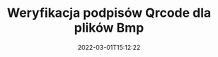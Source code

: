 ---
############################# Static ############################
layout: "auto-gen-signature"
date: 2022-03-01T15:12:22
draft: false
operation: Verify
signaturetype: Qrcode
fileformat: Bmp
productName: Java
lang: pl
productCode: java
otherformats: pdf doc docx docm dot dotm dotx odt ott rtf xls xlsx xlsm xlsb csv ods ots xltx xltm ppt pptx pps ppsx odp otp potx potm pptm ppsm png jpg bmp gif tiff svg webp wmf
breadcrumb: Put Qrcode signature on Bmp for Java

############################# Head ############################
head_title: "Weryfikacja podpisów Qrcode dla plików Bmp przez Java"
head_description: "Użyj tylko kilku wierszy kodu Java, aby zweryfikować dokumenty Bmp i ich podpisy Qrcode."

############################# Header ############################
title: "Weryfikacja podpisów Qrcode dla plików Bmp"
description: "Interfejs API dla Java umożliwia weryfikację podpisów Qrcode w dokumentach Bmp. Weryfikacja podpisów elektronicznych w dokumentach Bmp może być przeprowadzona szybko i łatwo."
bg_image: "https://cms.admin.containerize.com/templates/aspose/App_Themes/V3/images/bg/header1.png"
bg_overlay: false
button:
    enable: true

############################# SubMenu ############################
submenu:
    enable: true

    left:
        img_alt: "GroupDocs.Signature for Java"
        image: "https://cms.admin.containerize.com/templates/groupdocs/images/product-logos/90x90-noborder/groupdocs-signature-java.png"
        product: "GroupDocs.Signature"
        platform: "Java"



############################# About ############################
about:
    enable: true
    title: "Odkryj nowe funkcje interfejsu API GroupDocs.Signature for Java"
    content: |
        Interfejs API [GroupDocs.Signature for Java](https://products.groupdocs.com/signature/java/) zapewnia szeroki zakres sposobów przetwarzania wielu formatów dokumentów za pomocą podpisów elektronicznych. Obsługiwanych jest wiele rodzajów podpisów cyfrowych, takich jak teksty, obrazy, certyfikaty cyfrowe, kody kreskowe, kody QR, pieczątki lub metadane. Klienci mogą dodawać, usuwać, edytować, sprawdzać lub wyszukiwać podpisy cyfrowe w plikach PDF, dokumentach MS Word, skoroszytach MS Excel, prezentacjach MS PowerPoint, plikach Adobe Photoshop i różnych formatach graficznych. Dostępna jest zadziwiająca liczba dodatkowych funkcji i ustawień.
    

############################# Steps ############################
steps:
    enable: true
    title_left: "Jak zweryfikować podpisy Qrcode w dokumencie Bmp?"
    content_left: |
        [GroupDocs.Signature for Java](https://products.groupdocs.com/signature/java/) zawiera przydatne funkcje, takie jak weryfikacja podpisów Qrcode umieszczonych w dokumentach Bmp. Skorzystaj z tej możliwości bez implementowania dodatkowego kodu.
        
        * Po pierwsze, stwórz instancję klasy Signature, podając jako parametr konstruktora ścieżkę do dokumentu, który ma zostać zweryfikowany.
        * Po drugie, utwórz nowy obiekt VerifyOptions i skonfiguruj wszystkie wymagane właściwości.
        * Na koniec wywołaj metodę Verify obiektu Signature przekazując instancję VerifyOptions.
        * Następnie przetwórz wyniki weryfikacji.

    title_right: "wymagania systemowe"
    content_right: |
        GroupDocs.Signature for Java są obsługiwane na wszystkich głównych platformach i systemach operacyjnych. Przed wykonaniem poniższego kodu upewnij się, że masz zainstalowane w systemie następujące wymagania wstępne.

        * Systemy operacyjne: Microsoft Windows, Linux, MacOS
        * Środowiska programistyczne: NetBeans, Intellij IDEA, Eclipse, etc.
        * Java runtime: J2SE 6.0 and above
        * Pobierz najnowszą wersję GroupDocs.Signature for Java z [Maven](https://repository.groupdocs.com/webapp/#/artifacts/browse/tree/General/repo/com/groupdocs/groupdocs-signature)
         
    code: |
        ```java    
                
        // Set up input Bmp file
        String filePath = "input.bmp";

        // Instantiate Signature for input file
        Signature signature = new Signature(filePath);

        //Provide verification options
        QrCodeVerifyOptions options = new QrCodeVerifyOptions();

        // process only first page
        options.setPagesSetup(new PagesSetup());
        options.setPageNumber(1);
        options.setAllPages(false);
        // specify text match type
        options.setMatchType(TextMatchType.StartsWith);
        // specify text pattern to search
        options.setText("QrCode text");
                            
        // Verify document signatures
        VerificationResult result = signature.verify(options);

        //process result
        if (result.isValid())
        {
            //..
        }

        ```

############################# Demos ############################
demos:
    enable: true
    title: "Podpisywanie za pomocą podpisów Qrcode Demo na żywo"
    content: |
       Dodaj różne podpisy elektroniczne do pliku Bmp już teraz, odwiedzając witrynę [GroupDocs.Signature App](https://products.groupdocs.app/signature/family).          

############################# More Formats ############################
more_formats:
    enable: true
    title: "Zweryfikuj inne podpisy Qrcode za pomocą Java"
    content: |
        "Weryfikacja podpisów elektronicznych złożonych w różnych dokumentach. Sprawdź jakość podpisów w popularnych formatach plików, jak pokazano poniżej."
    format: 
       
       
back_to_top:
    enable: true
---